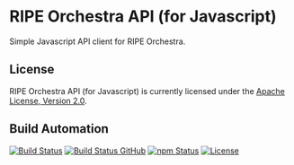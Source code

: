 # RIPE Orchestra API (for Javascript)

Simple Javascript API client for RIPE Orchestra.

## License

RIPE Orchestra API (for Javascript) is currently licensed under the [Apache License, Version 2.0](http://www.apache.org/licenses/).

## Build Automation

[![Build Status](https://travis-ci.org/ripe-tech/ripe-orchestra-api-js.svg?branch=master)](https://travis-ci.org/ripe-tech/ripe-orchestra-api-js)
[![Build Status GitHub](https://github.com/ripe-tech/ripe-orchestra-api-js/workflows/Main%20Workflow/badge.svg)](https://github.com/ripe-tech/ripe-orchestra-api-js/actions)
[![npm Status](https://img.shields.io/npm/v/ripe-orchestra-api.svg)](https://www.npmjs.com/package/ripe-orchestra-api)
[![License](https://img.shields.io/badge/license-Apache%202.0-blue.svg)](https://www.apache.org/licenses/)
